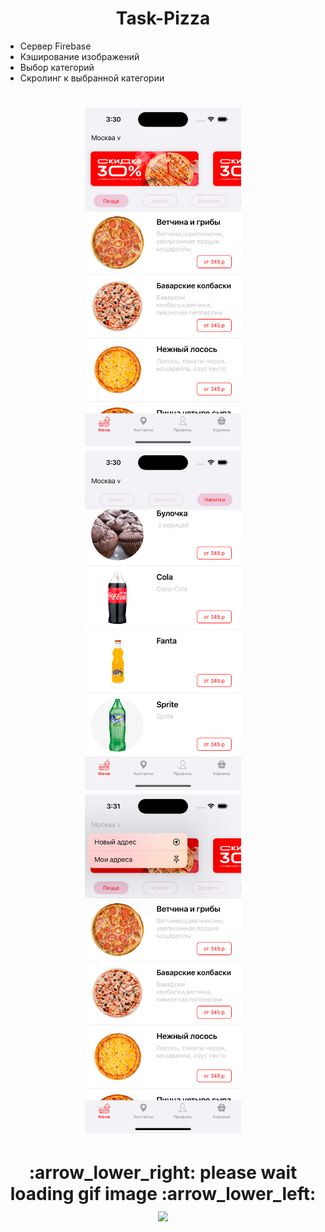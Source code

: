 <h1 align="center">
 Task-Pizza
</h1>

  + Сервер Firebase 
  + Кэширование изображений
  + Выбор категорий
  + Скролинг к выбранной категории
  
  <h1 align="center">
    <img src="https://github.com/ArturKondratev/Task-Pizza/blob/main/screen/s1.png" width="250"> <img src="https://github.com/ArturKondratev/Task-Pizza/blob/main/screen/s2.png" width="250"> <img src="https://github.com/ArturKondratev/Task-Pizza/blob/main/screen/s3.png" width="250">
</h1>

<h1 align="center">
    :arrow_lower_right: please wait loading gif image :arrow_lower_left:
     <br>
    <img src="https://github.com/ArturKondratev/Task-Pizza/blob/main/screen/g1.gif?raw=true" width="250">
</h1>


